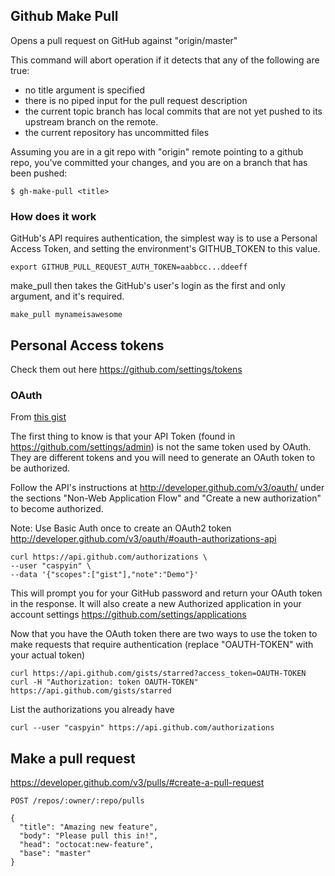 ## Github Make Pull
Opens a pull request on GitHub against "origin/master"

This command will abort operation if it detects that any of the following are true:
+ no title argument is specified
+ there is no piped input for the pull request description
+ the current topic branch has local commits that are not yet pushed to its upstream  branch on the remote.
+ the current repository has uncommitted files

Assuming you are in a git repo with "origin" remote pointing to a github repo, you've committed your changes,
 and you are on a branch that has been pushed:
```
$ gh-make-pull <title>
```

### How does it work

GitHub's API requires authentication, the simplest way is to use a Personal Access Token, and setting the environment's GITHUB_TOKEN to this value.

```
export GITHUB_PULL_REQUEST_AUTH_TOKEN=aabbcc...ddeeff
```
make_pull then takes the GitHub's user's login as the first and only argument, and it's required.

```
make_pull mynameisawesome
```

## Personal Access tokens

Check them out here https://github.com/settings/tokens


### OAuth

From [this gist](https://gist.github.com/btoone/2288960)

The first thing to know is that your API Token (found in https://github.com/settings/admin) is not the same token used by OAuth. They are different tokens and you will need to generate an OAuth token to be authorized.

Follow the API's instructions at http://developer.github.com/v3/oauth/ under the sections "Non-Web Application Flow" and "Create a new authorization" to become authorized.

Note: Use Basic Auth once to create an OAuth2 token http://developer.github.com/v3/oauth/#oauth-authorizations-api

    curl https://api.github.com/authorizations \
    --user "caspyin" \
    --data '{"scopes":["gist"],"note":"Demo"}'

This will prompt you for your GitHub password and return your OAuth token in the response. It will also create a new Authorized application in your account settings https://github.com/settings/applications

Now that you have the OAuth token there are two ways to use the token to make requests that require authentication (replace "OAUTH-TOKEN" with your actual token)

    curl https://api.github.com/gists/starred?access_token=OAUTH-TOKEN
    curl -H "Authorization: token OAUTH-TOKEN" https://api.github.com/gists/starred

List the authorizations you already have

    curl --user "caspyin" https://api.github.com/authorizations

## Make a pull request

 https://developer.github.com/v3/pulls/#create-a-pull-request
 
 `POST /repos/:owner/:repo/pulls`
 ```
 {
   "title": "Amazing new feature",
   "body": "Please pull this in!",
   "head": "octocat:new-feature",
   "base": "master"
 }
 ```
